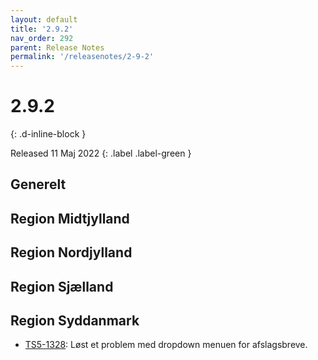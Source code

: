 ```yaml
---
layout: default
title: '2.9.2'
nav_order: 292
parent: Release Notes
permalink: '/releasenotes/2-9-2'
---
```


# 2.9.2
{: .d-inline-block }

Released 11 Maj 2022
{: .label .label-green }

## Generelt

## Region Midtjylland

## Region Nordjylland

## Region Sjælland

## Region Syddanmark
- [TS5-1328](https://sd.trifork.com/browse/TS5-1328): Løst et problem med dropdown menuen for afslagsbreve.
